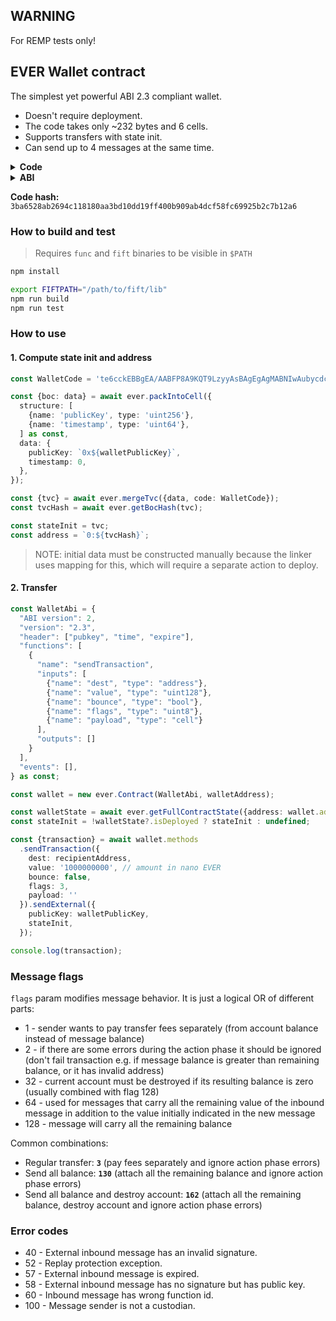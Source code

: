 ## WARNING

For REMP tests only!

## EVER Wallet contract

The simplest yet powerful ABI 2.3 compliant wallet.

* Doesn't require deployment.
* The code takes only ~232 bytes and 6 cells.
* Supports transfers with state init.
* Can send up to 4 messages at the same time.

<details><summary><b>Code</b></summary>
<p>

`te6cckEBBgEA/AABFP8A9KQT9LzyyAsBAgEgAgMABNIwAubycdcBAcAA8nqDCNcY7UTQgwfXAdcLP8j4KM8WI88WyfkAA3HXAQHDAJqDB9cBURO68uBk3oBA1wGAINcBgCDXAVQWdfkQ8qj4I7vyeWa++COBBwiggQPoqFIgvLHydAIgghBM7mRsuuMPAcjL/8s/ye1UBAUAmDAC10zQ+kCDBtcBcdcBeNcB10z4AHCAEASqAhSxyMsFUAXPFlAD+gLLaSLQIc8xIddJoIQJuZgzcAHLAFjPFpcwcQHLABLM4skB+wAAPoIQFp4+EbqOEfgAApMg10qXeNcB1AL7AOjRkzLyPOI+zYS/`

</p>
</details>

<details><summary><b>ABI</b></summary>
<p>

```
{
  "ABI version": 2,
  "version": "2.3",
  "header": ["pubkey", "time", "expire"],
  "functions": [
    {
      "name": "sendTransaction",
      "inputs": [
        { "name": "dest", "type": "address" },
        { "name": "value", "type": "uint128" },
        { "name": "bounce", "type": "bool" },
        { "name": "flags", "type": "uint8" },
        { "name": "payload", "type": "cell" }
      ],
      "outputs": []
    },
    {
      "name": "sendTransactionRaw",
      "inputs": [
        { "name": "flags", "type": "uint8" },
        { "name": "message", "type": "cell" }
      ],
      "outputs": []
    }
  ],
  "data": [],
  "events": [],
  "fields": [
    { "name": "_pubkey", "type": "uint256" },
    { "name": "_timestamp", "type": "uint64" }
  ]
}
```

</p>
</details>

**Code hash:** `3ba6528ab2694c118180aa3bd10dd19ff400b909ab4dcf58fc69925b2c7b12a6`

### How to build and test

> Requires `func` and `fift` binaries to be visible in `$PATH`

```bash
npm install

export FIFTPATH="/path/to/fift/lib"
npm run build
npm run test
```

### How to use

#### 1. Compute state init and address

```typescript
const WalletCode = 'te6cckEBBgEA/AABFP8A9KQT9LzyyAsBAgEgAgMABNIwAubycdcBAcAA8nqDCNcY7UTQgwfXAdcLP8j4KM8WI88WyfkAA3HXAQHDAJqDB9cBURO68uBk3oBA1wGAINcBgCDXAVQWdfkQ8qj4I7vyeWa++COBBwiggQPoqFIgvLHydAIgghBM7mRsuuMPAcjL/8s/ye1UBAUAmDAC10zQ+kCDBtcBcdcBeNcB10z4AHCAEASqAhSxyMsFUAXPFlAD+gLLaSLQIc8xIddJoIQJuZgzcAHLAFjPFpcwcQHLABLM4skB+wAAPoIQFp4+EbqOEfgAApMg10qXeNcB1AL7AOjRkzLyPOI+zYS/';

const {boc: data} = await ever.packIntoCell({
  structure: [
    {name: 'publicKey', type: 'uint256'},
    {name: 'timestamp', type: 'uint64'},
  ] as const,
  data: {
    publicKey: `0x${walletPublicKey}`,
    timestamp: 0,
  },
});

const {tvc} = await ever.mergeTvc({data, code: WalletCode});
const tvcHash = await ever.getBocHash(tvc);

const stateInit = tvc;
const address = `0:${tvcHash}`;
```

> NOTE: initial data must be constructed manually because the linker uses mapping for this, which will require a separate action to deploy.

#### 2. Transfer

```typescript
const WalletAbi = {
  "ABI version": 2,
  "version": "2.3",
  "header": ["pubkey", "time", "expire"],
  "functions": [
    {
      "name": "sendTransaction",
      "inputs": [
        {"name": "dest", "type": "address"},
        {"name": "value", "type": "uint128"},
        {"name": "bounce", "type": "bool"},
        {"name": "flags", "type": "uint8"},
        {"name": "payload", "type": "cell"}
      ],
      "outputs": []
    }
  ],
  "events": [],
} as const;

const wallet = new ever.Contract(WalletAbi, walletAddress);

const walletState = await ever.getFullContractState({address: wallet.address});
const stateInit = !walletState?.isDeployed ? stateInit : undefined;

const {transaction} = await wallet.methods
  .sendTransaction({
    dest: recipientAddress,
    value: '1000000000', // amount in nano EVER
    bounce: false,
    flags: 3,
    payload: ''
  }).sendExternal({
    publicKey: walletPublicKey,
    stateInit,
  });

console.log(transaction);
```

### Message flags

`flags` param modifies message behavior. It is just a logical OR of different parts:

* 1 - sender wants to pay transfer fees separately (from account balance instead of message balance)
* 2 - if there are some errors during the action phase it should be ignored (don't fail transaction e.g. if message balance
  is greater than remaining balance, or it has invalid address)
* 32 - current account must be destroyed if its resulting balance is zero (usually combined with flag 128)
* 64 - used for messages that carry all the remaining value of the inbound message in addition to the value initially
  indicated in the new message
* 128 - message will carry all the remaining balance

Common combinations:

* Regular transfer: **`3`** (pay fees separately and ignore action phase errors)
* Send all balance: **`130`** (attach all the remaining balance and ignore action phase errors)
* Send all balance and destroy account: **`162`** (attach all the remaining balance, destroy account and ignore action phase errors)

### Error codes

* 40 - External inbound message has an invalid signature.
* 52 - Replay protection exception.
* 57 - External inbound message is expired.
* 58 - External inbound message has no signature but has public key.
* 60 - Inbound message has wrong function id.
* 100 - Message sender is not a custodian.
